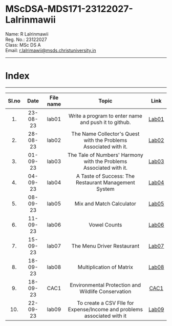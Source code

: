 # MScDSA-MDS171-23122027-Lalrinmawii

Name: R Lalrinmawii   
Reg. No.: 23122027   
Class: MSc DS A          
Email: r.lalrimawii@msds.christuniversity.in



***
# **Index**
***                              



|Sl.no|Date|File name|Topic|Link|
|:----:|:----:|:---:|:----:|:----:|
|1.|23-08-23|lab01|Write a program to enter name and push it to github.|[Lab01](https://github.com/rLalrinmawii/MScDSA-MDS171-23122027-Lalrinmawii/blob/17b3c12cd205bbceb72123a13a887230ada9dc38/Lab01.ipynb)|
|2.|28-08-23|lab02|The Name Collector's Quest with the Problems Associated with it.|[Lab02](https://github.com/rLalrinmawii/MScDSA-MDS171-23122027-Lalrinmawii/blob/17b3c12cd205bbceb72123a13a887230ada9dc38/Lab02.ipynb)|
|3.|01-09-23|lab03|The Tale of Numbers' Harmony with the Problems Associated with it.|[Lab03](https://github.com/rLalrinmawii/MScDSA-MDS171-23122027-Lalrinmawii/blob/17b3c12cd205bbceb72123a13a887230ada9dc38/Lab03.ipynb)|
|4.|04-09-23|lab04|A Taste of Success: The Restaurant Management System|[Lab04](https://github.com/rLalrinmawii/MScDSA-MDS171-23122027-Lalrinmawii/blob/17b3c12cd205bbceb72123a13a887230ada9dc38/Lab04.ipynb)|
|5.|08-09-23|lab05|Mix and Match Calculator|[Lab05](https://github.com/rLalrinmawii/MScDSA-MDS171-23122027-Lalrinmawii/tree/f3025d84f3f3d5341583fde0ea73c253b797b38b/Lab05)|
|6.|11-09-23|lab06|Vowel Counts|[Lab06](https://github.com/rLalrinmawii/MScDSA-MDS171-23122027-Lalrinmawii/blob/05d3ea0c5b25c6ebb6331e34bd8ffc710df59218/Lab06.ipynb)|
|7.|15-09-23|lab07|The Menu Driver Restaurant |[Lab07](https://github.com/rLalrinmawii/MScDSA-MDS171-23122027-Lalrinmawii/blob/41cf16e3037813c5219a926308ffff85befc519c/lab07.ipynb)|
|8.|18-09-23|lab08|Multiplication of Matrix |[Lab08](https://github.com/rLalrinmawii/MScDSA-MDS171-23122027-Lalrinmawii/blob/3fa7922af88e18b2f26753139bc9a4f8a0388d60/lab08.ipynb)|
|9.|18-09-23|CAC1|Environmental Protection and Wildlife Conservation|[CAC1](https://github.com/rLalrinmawii/MScDSA-MDS171-23122027-Lalrinmawii/blob/6031a146a77f2abaeda5b4ac8f4fb3d7a69bcacb/CAC.ipynb)|
|10.|22-09-23|lab09|To create a CSV FIle for Expense/Income and problems associated with it|[Lab09](https://github.com/rLalrinmawii/MScDSA-MDS171-23122027-Lalrinmawii/tree/8501a68f01d15db960c0fa2a1885e8885f2e0a9b/Lab09)|